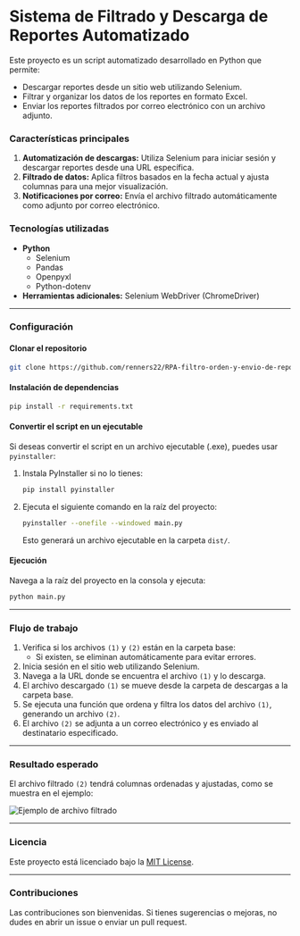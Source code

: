 # Sistema de Filtrado y Descarga de Reportes Automatizado

Este proyecto es un script automatizado desarrollado en Python que permite:
- Descargar reportes desde un sitio web utilizando Selenium.
- Filtrar y organizar los datos de los reportes en formato Excel.
- Enviar los reportes filtrados por correo electrónico con un archivo adjunto.

### Características principales

1. **Automatización de descargas:** Utiliza Selenium para iniciar sesión y descargar reportes desde una URL específica.
2. **Filtrado de datos:** Aplica filtros basados en la fecha actual y ajusta columnas para una mejor visualización.
3. **Notificaciones por correo:** Envía el archivo filtrado automáticamente como adjunto por correo electrónico.

### Tecnologías utilizadas

- **Python**
  - Selenium
  - Pandas
  - Openpyxl
  - Python-dotenv
- **Herramientas adicionales:** Selenium WebDriver (ChromeDriver)

---

### Configuración

#### Clonar el repositorio
```bash
git clone https://github.com/renners22/RPA-filtro-orden-y-envio-de-reporte.git
```

#### Instalación de dependencias
```bash
pip install -r requirements.txt
```

#### Convertir el script en un ejecutable
Si deseas convertir el script en un archivo ejecutable (.exe), puedes usar `pyinstaller`:

1. Instala PyInstaller si no lo tienes:
   ```bash
   pip install pyinstaller
   ```

2. Ejecuta el siguiente comando en la raíz del proyecto:
   ```bash
   pyinstaller --onefile --windowed main.py
   ```

   Esto generará un archivo ejecutable en la carpeta `dist/`.

#### Ejecución
Navega a la raíz del proyecto en la consola y ejecuta:
```bash
python main.py
```

---

### Flujo de trabajo

1. Verifica si los archivos `(1)` y `(2)` están en la carpeta base:
   - Si existen, se eliminan automáticamente para evitar errores.
2. Inicia sesión en el sitio web utilizando Selenium.
3. Navega a la URL donde se encuentra el archivo `(1)` y lo descarga.
4. El archivo descargado `(1)` se mueve desde la carpeta de descargas a la carpeta base.
5. Se ejecuta una función que ordena y filtra los datos del archivo `(1)`, generando un archivo `(2)`.
6. El archivo `(2)` se adjunta a un correo electrónico y es enviado al destinatario especificado.

---

### Resultado esperado

El archivo filtrado `(2)` tendrá columnas ordenadas y ajustadas, como se muestra en el ejemplo:

![Ejemplo de archivo filtrado](docs/ejemplo_filtrado.png)

---

### Licencia

Este proyecto está licenciado bajo la [MIT License](LICENSE).

---

### Contribuciones

Las contribuciones son bienvenidas. Si tienes sugerencias o mejoras, no dudes en abrir un issue o enviar un pull request.
